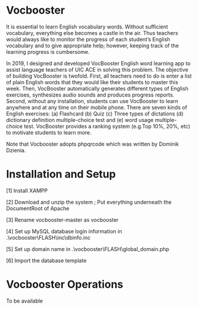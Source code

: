 # Vocbooster
 It is essential to learn English vocabulary words. Without sufficient vocabulary, everything else becomes a castle in the air. 
 Thus teachers would always like to monitor the progress of each student’s English vocabulary and to give appropriate help; 
 however, keeping track of the learning progress is cumbersome. 
 
 In 2019, I designed and developed VocBooster English word learning app to assist language teachers of UIC ACE in solving this problem. 
 The objective of building VocBooster is twofold. First, all teachers need to do is enter a list of plain English words that 
 they would like their students to master this week. Then, VocBooster automatically generates different types of English exercises, 
 synthesizes audio sounds and produces progress reports. Second, without any installation, 
 students can use VocBooster to learn anywhere and at any time on their mobile phone. There are seven kinds of English exercises: 
 (a) Flashcard (b) Quiz (c) Three types of dictations (d) dictionary definition multiple-choice test and 
 (e) word usage multiple-choice test. VocBooster provides a ranking system (e.g.Top 10%, 20%, etc) to motivate students to learn more.


 Note that Vocbooster adopts phpqrcode which was written by Dominik Dzienia. 
 
 # Installation and Setup
 
 [1] Install XAMPP
 
 [2] Download and unzip the system ; Put everything underneath the DocumentRoot of Apache
 
 [3] Rename vocbooster-master as vocbooster
 
 [4] Set up MySQL database login information in .\vocbooster\FLASH\inc\dbinfo.inc
 
 [5] Set up domain name in .\vocbooster\FLASH\global_domain.php
 
 [6] Import the database template
 
 # Vocbooster Operations
 
 To be available
